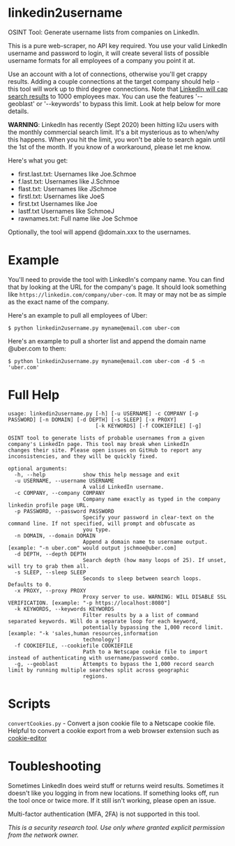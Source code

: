 # linkedin2username
OSINT Tool: Generate username lists from companies on LinkedIn.

This is a pure web-scraper, no API key required. You use your valid LinkedIn username and password to login, it will create several lists of possible username formats for all employees of a company you point it at.

Use an account with a lot of connections, otherwise you'll get crappy results. Adding a couple connections at the target company should help - this tool will work up to third degree connections. Note that [LinkedIn will cap search results](https://www.linkedin.com/help/linkedin/answer/129/what-you-get-when-you-search-on-linkedin?lang=en) to 1000 employees max. You can use the features '--geoblast' or '--keywords' to bypass this limit. Look at help below for more details.

**WARNING**: LinkedIn has recently (Sept 2020) been hitting li2u users with the monthly commercial search limit. It's a bit mysterious as to when/why this happens. When you hit the limit, you won't be able to search again until the 1st of the month. If you know of a workaround, please let me know.

Here's what you get:
- first.last.txt: Usernames like Joe.Schmoe
- f.last.txt:     Usernames like J.Schmoe
- flast.txt:      Usernames like JSchmoe
- firstl.txt:     Usernames like JoeS
- first.txt       Usernames like Joe
- lastf.txt       Usernames like SchmoeJ
- rawnames.txt:   Full name like Joe Schmoe

Optionally, the tool will append @domain.xxx to the usernames.

# Example
You'll need to provide the tool with LinkedIn's company name. You can find that by looking at the URL for the company's page. It should look something like `https://linkedin.com/company/uber-com`. It may or may not be as simple as the exact name of the company.

Here's an example to pull all employees of Uber:
```
$ python linkedin2username.py myname@email.com uber-com
```

Here's an example to pull a shorter list and append the domain name @uber.com to them:
```
$ python linkedin2username.py myname@email.com uber-com -d 5 -n 'uber.com'
```

# Full Help
```
usage: linkedin2username.py [-h] [-u USERNAME] -c COMPANY [-p PASSWORD] [-n DOMAIN] [-d DEPTH] [-s SLEEP] [-x PROXY]
                            [-k KEYWORDS] [-f COOKIEFILE] [-g]

OSINT tool to generate lists of probable usernames from a given company's LinkedIn page. This tool may break when LinkedIn
changes their site. Please open issues on GitHub to report any inconsistencies, and they will be quickly fixed.

optional arguments:
  -h, --help            show this help message and exit
  -u USERNAME, --username USERNAME
                        A valid LinkedIn username.
  -c COMPANY, --company COMPANY
                        Company name exactly as typed in the company linkedin profile page URL.
  -p PASSWORD, --password PASSWORD
                        Specify your password in clear-text on the command line. If not specified, will prompt and obfuscate as    
                        you type.
  -n DOMAIN, --domain DOMAIN
                        Append a domain name to username output. [example: "-n uber.com" would output jschmoe@uber.com]
  -d DEPTH, --depth DEPTH
                        Search depth (how many loops of 25). If unset, will try to grab them all.
  -s SLEEP, --sleep SLEEP
                        Seconds to sleep between search loops. Defaults to 0.
  -x PROXY, --proxy PROXY
                        Proxy server to use. WARNING: WILL DISABLE SSL VERIFICATION. [example: "-p https://localhost:8080"]        
  -k KEYWORDS, --keywords KEYWORDS
                        Filter results by a a list of command separated keywords. Will do a separate loop for each keyword,        
                        potentially bypassing the 1,000 record limit. [example: "-k 'sales,human resources,information
                        technology']
  -f COOKIEFILE, --cookiefile COOKIEFILE
                        Path to a Netscape cookie file to import instead of authenticating with username/password combo.
  -g, --geoblast        Attempts to bypass the 1,000 record search limit by running multiple searches split across geographic      
                        regions.
```

# Scripts
`convertCookies.py` - Convert a json cookie file to a Netscape cookie file. Helpful to convert a cookie export from a web browser extension such as [cookie-editor](https://github.com/moustachauve/cookie-editor)

# Toubleshooting
Sometimes LinkedIn does weird stuff or returns weird results. Sometimes it doesn't like you logging in from new locations. If something looks off, run the tool once or twice more. If it still isn't working, please open an issue.

Multi-factor authentication (MFA, 2FA) is not supported in this tool.

*This is a security research tool. Use only where granted explicit permission from the network owner.*
